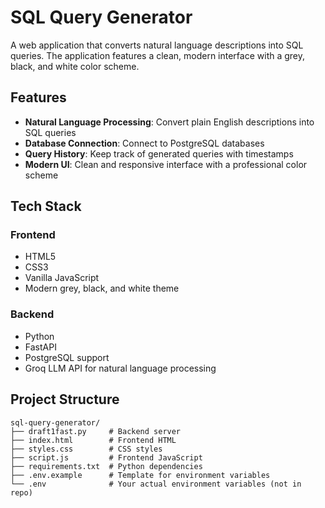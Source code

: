# SQL Query Generator

A web application that converts natural language descriptions into SQL queries. The application features a clean, modern interface with a grey, black, and white color scheme.

## Features

- **Natural Language Processing**: Convert plain English descriptions into SQL queries
- **Database Connection**: Connect to PostgreSQL databases
- **Query History**: Keep track of generated queries with timestamps
- **Modern UI**: Clean and responsive interface with a professional color scheme

## Tech Stack

### Frontend
- HTML5
- CSS3
- Vanilla JavaScript
- Modern grey, black, and white theme

### Backend
- Python
- FastAPI
- PostgreSQL support
- Groq LLM API for natural language processing

## Project Structure

```
sql-query-generator/
├── draft1fast.py     # Backend server
├── index.html        # Frontend HTML
├── styles.css        # CSS styles
├── script.js         # Frontend JavaScript
├── requirements.txt  # Python dependencies
├── .env.example      # Template for environment variables
└── .env              # Your actual environment variables (not in repo)
``` 
